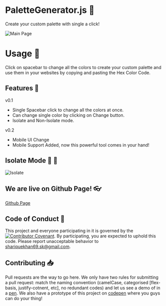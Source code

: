 # PaletteGenerator.js :art:

Create your custom palette with single a click!

![Main Page](https://i.ibb.co/thDCCwN/homepage.png)

# Usage :thinking:
Click on spacebar to change all the colors to create your custom palette and use them in your websites by copying and pasting the Hex Color Code.

## Features :gem:

v0.1
- Single Spacebar click to change all the colors at once.
- Can change single color by clicking on Change button.
- Isolate and Non-Isolate mode.

v0.2
- Mobile UI Change
- Mobile Support Added, now this powerful tool comes in your hand!

## Isolate Mode :barber: :barber:

![Isolate](https://i.ibb.co/Jryh3Rr/isolatemode.png)

## We are live on Github Page! 👓

[Github Page](https://shariquekhan1997.github.io/PaletteGenerator.js/)

## Code of Conduct :scroll:

This project and everyone participating in it is governed by the [![Contributor Covenant](https://img.shields.io/badge/Contributor%20Covenant-2.0-4baaaa.svg)](code_of_conduct.md). By participating, you are expected to uphold this code. Please report unacceptable behavior to [shariquekhan69.sk@gmail.com](mailto:shariquekhan69.sk@gmail.com).

## Contributing :inbox_tray:

Pull requests are the way to go here. We only have two rules for submitting a pull request: match the naming convention (camelCase, categorised [flex-basis, justify-cotnent, etc], no redundant codes) and let us see a demo of in a [pen](http://codepen.io). We also have a prototype of this project on [codepen](https://codepen.io/sharique-khan/pen/jOmbmOO) where you guys can do your thing!

